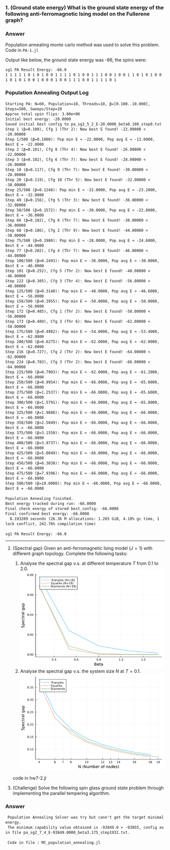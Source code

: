 ### 1. (Ground state energy)  What is the ground state energy of the following anti-ferromagnetic Ising model on the Fullerene graph?
### Answer
Population annealing monte carlo method was used to solve this problem.
Code in `PA-1.jl`

Output like below, the ground state energy was -66, the spins were:

```
sg1 PA Result Energy: -66.0
1 1 1 1 1 0 1 0 1 0 0 1 1 1 1 0 1 0 0 1 1 1 0 0 1 0 0 1 1 0 1 0 1 0 0 1 0 1 0 1 0 0 1 0 0 0 1 0 0 1 1 1 0 0 1 1 1 1 0 1
```

### Population Annealing Output Log

```text
Starting PA: N=60, Population=10, Threads=10, β=[0.100..10.000], Steps=500, Sweeps/Step=10
Approx total spin flips: 3.00e+06
Initial best energy: -20.0000
Saved initial best config to pa_sg1_5_2_E-20.0000_beta0.100_step0.txt
Step 1 (β=0.100), Cfg 1 (Thr 2): New best E found! -22.00000 < -20.00000
Step 1/500 (β=0.1000): Pop min E ≈ -22.0000, Pop avg E ≈ -13.6000, Best E = -22.0000
Step 2 (β=0.101), Cfg 8 (Thr 4): New best E found! -26.00000 < -22.00000
Step 3 (β=0.102), Cfg 6 (Thr 7): New best E found! -28.00000 < -26.00000
Step 18 (β=0.117), Cfg 9 (Thr 7): New best E found! -30.00000 < -28.00000
Step 20 (β=0.119), Cfg 10 (Thr 5): New best E found! -32.00000 < -30.00000
Step 25/500 (β=0.1248): Pop min E ≈ -32.0000, Pop avg E ≈ -23.2000, Best E = -32.0000
Step 49 (β=0.156), Cfg 5 (Thr 3): New best E found! -36.00000 < -32.00000
Step 50/500 (β=0.1572): Pop min E ≈ -30.0000, Pop avg E ≈ -22.8000, Best E = -36.0000
Step 66 (β=0.182), Cfg 6 (Thr 7): New best E found! -38.00000 < -36.00000
Step 68 (β=0.186), Cfg 2 (Thr 9): New best E found! -44.00000 < -38.00000
Step 75/500 (β=0.1980): Pop min E ≈ -28.0000, Pop avg E ≈ -24.6000, Best E = -44.0000
Step 77 (β=0.202), Cfg 4 (Thr 7): New best E found! -46.00000 < -44.00000
Step 100/500 (β=0.2493): Pop min E ≈ -36.0000, Pop avg E ≈ -30.0000, Best E = -46.0000
Step 101 (β=0.252), Cfg 5 (Thr 2): New best E found! -48.00000 < -46.00000
Step 122 (β=0.305), Cfg 3 (Thr 4): New best E found! -56.00000 < -48.00000
Step 125/500 (β=0.3140): Pop min E ≈ -48.0000, Pop avg E ≈ -46.6000, Best E = -56.0000
Step 150/500 (β=0.3955): Pop min E ≈ -50.0000, Pop avg E ≈ -50.0000, Best E = -56.0000
Step 172 (β=0.485), Cfg 1 (Thr 2): New best E found! -58.00000 < -56.00000
Step 173 (β=0.489), Cfg 3 (Thr 6): New best E found! -62.00000 < -58.00000
Step 175/500 (β=0.4982): Pop min E ≈ -54.0000, Pop avg E ≈ -53.4000, Best E = -62.0000
Step 200/500 (β=0.6275): Pop min E ≈ -62.0000, Pop avg E ≈ -62.0000, Best E = -62.0000
Step 216 (β=0.727), Cfg 2 (Thr 2): New best E found! -64.00000 < -62.00000
Step 224 (β=0.783), Cfg 3 (Thr 2): New best E found! -66.00000 < -64.00000
Step 225/500 (β=0.7903): Pop min E ≈ -62.0000, Pop avg E ≈ -61.2000, Best E = -66.0000
Step 250/500 (β=0.9954): Pop min E ≈ -66.0000, Pop avg E ≈ -65.0000, Best E = -66.0000
Step 275/500 (β=1.2537): Pop min E ≈ -66.0000, Pop avg E ≈ -65.6000, Best E = -66.0000
Step 300/500 (β=1.5791): Pop min E ≈ -66.0000, Pop avg E ≈ -65.8000, Best E = -66.0000
Step 325/500 (β=1.9888): Pop min E ≈ -66.0000, Pop avg E ≈ -66.0000, Best E = -66.0000
Step 350/500 (β=2.5049): Pop min E ≈ -66.0000, Pop avg E ≈ -66.0000, Best E = -66.0000
Step 375/500 (β=3.1550): Pop min E ≈ -66.0000, Pop avg E ≈ -66.0000, Best E = -66.0000
Step 400/500 (β=3.9737): Pop min E ≈ -66.0000, Pop avg E ≈ -66.0000, Best E = -66.0000
Step 425/500 (β=5.0049): Pop min E ≈ -66.0000, Pop avg E ≈ -66.0000, Best E = -66.0000
Step 450/500 (β=6.3038): Pop min E ≈ -66.0000, Pop avg E ≈ -66.0000, Best E = -66.0000
Step 475/500 (β=7.9396): Pop min E ≈ -66.0000, Pop avg E ≈ -66.0000, Best E = -66.0000
Step 500/500 (β=10.0000): Pop min E ≈ -66.0000, Pop avg E ≈ -66.0000, Best E = -66.0000

Population Annealing finished.
Best energy tracked during run: -66.0000
Final check energy of stored best_config: -66.0000
Final confirmed best energy: -66.0000
  8.193209 seconds (26.36 M allocations: 1.265 GiB, 4.10% gc time, 1 lock conflict, 242.76% compilation time)

sg1 PA Result Energy: -66.0
```

---

2. (Spectral gap) Given an anti-ferromagnetic Ising model ($J = 1$) with different graph topology. Complete the following tasks:
   1. Analyse the spectral gap v.s. at different temperature $T$ from $0.1$ to $2.0$.
    ![](spectral_gap_vs_beta.png)
   2. Analyse the spectral gap v.s. the system size $N$ at $T = 0.1$.
    ![](spectral_gap_vs_N.png)

    code in hw7-2.jl

4. (Challenge) Solve the following spin glass ground state problem through implementing the parallel tempering algorithm.

### Answer
```text
 Population Annealing Solver was try but cann't get the target minimal energy.
 The minimum capability value obtained is -93849.0 > -93855, config as in file pa_sg2_7_4_E-93849.0000_beta3.175_step1932.txt.

 Code in file : MC_population_annealing.jl
 ```
